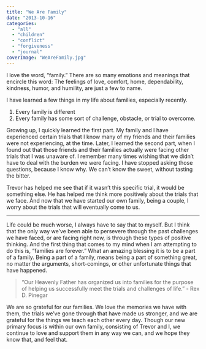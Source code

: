 ```yaml
---
title: "We Are Family"
date: "2013-10-16"
categories: 
  - "all"
  - "children"
  - "conflict"
  - "forgiveness"
  - "journal"
coverImage: "WeAreFamily.jpg"
---
```


I love the word, “family.” There are so many emotions and meanings that encircle this word: The feelings of love, comfort, home, dependability, kindness, humor, and humility, are just a few to name.

I have learned a few things in my life about families, especially recently.

1. Every family is different
2. Every family has some sort of challenge, obstacle, or trial to overcome.

Growing up, I quickly learned the first part. My family and I have experienced certain trials that I know many of my friends and their families were not experiencing, at the time. Later, I learned the second part, when I found out that those friends and their families actually were facing other trials that I was unaware of. I remember many times wishing that we didn’t have to deal with the burden we were facing. I have stopped asking those questions, because I know why. We can’t know the sweet, without tasting the bitter.

Trevor has helped me see that if it wasn’t this specific trial, it would be something else. He has helped me think more positively about the trials that we face. And now that we have started our own family, being a couple, I worry about the trials that will eventually come to us.

* * *

Life could be much worse, I always have to say that to myself. But I think that the only way we’ve been able to persevere through the past challenges we have faced, or are facing right now, is through these types of positive thinking. And the first thing that comes to my mind when I am attempting to do this is, “families are forever.” What an amazing blessing it is to be a part of a family. Being a part of a family, means being a part of something great, no matter the arguments, short-comings, or other unfortunate things that have happened.

> “Our Heavenly Father has organized us into families for the purpose of helping us successfully meet the trials and challenges of life.” - Rex D. Pinegar

We are so grateful for our families. We love the memories we have with them, the trials we’ve gone through that have made us stronger, and we are grateful for the things we teach each other every day. Though our new primary focus is within our own family, consisting of Trevor and I, we continue to love and support them in any way we can, and we hope they know that, and feel that.
